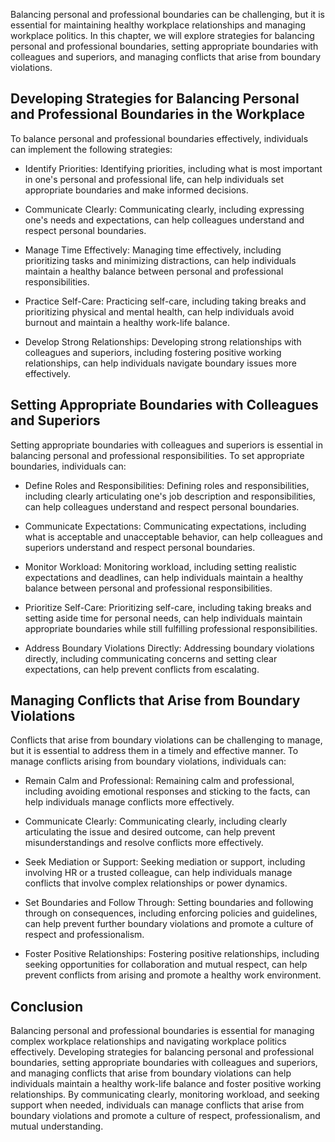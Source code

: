 
Balancing personal and professional boundaries can be challenging, but it is essential for maintaining healthy workplace relationships and managing workplace politics. In this chapter, we will explore strategies for balancing personal and professional boundaries, setting appropriate boundaries with colleagues and superiors, and managing conflicts that arise from boundary violations.

Developing Strategies for Balancing Personal and Professional Boundaries in the Workplace
-----------------------------------------------------------------------------------------

To balance personal and professional boundaries effectively, individuals can implement the following strategies:

* Identify Priorities: Identifying priorities, including what is most important in one's personal and professional life, can help individuals set appropriate boundaries and make informed decisions.

* Communicate Clearly: Communicating clearly, including expressing one's needs and expectations, can help colleagues understand and respect personal boundaries.

* Manage Time Effectively: Managing time effectively, including prioritizing tasks and minimizing distractions, can help individuals maintain a healthy balance between personal and professional responsibilities.

* Practice Self-Care: Practicing self-care, including taking breaks and prioritizing physical and mental health, can help individuals avoid burnout and maintain a healthy work-life balance.

* Develop Strong Relationships: Developing strong relationships with colleagues and superiors, including fostering positive working relationships, can help individuals navigate boundary issues more effectively.

Setting Appropriate Boundaries with Colleagues and Superiors
------------------------------------------------------------

Setting appropriate boundaries with colleagues and superiors is essential in balancing personal and professional responsibilities. To set appropriate boundaries, individuals can:

* Define Roles and Responsibilities: Defining roles and responsibilities, including clearly articulating one's job description and responsibilities, can help colleagues understand and respect personal boundaries.

* Communicate Expectations: Communicating expectations, including what is acceptable and unacceptable behavior, can help colleagues and superiors understand and respect personal boundaries.

* Monitor Workload: Monitoring workload, including setting realistic expectations and deadlines, can help individuals maintain a healthy balance between personal and professional responsibilities.

* Prioritize Self-Care: Prioritizing self-care, including taking breaks and setting aside time for personal needs, can help individuals maintain appropriate boundaries while still fulfilling professional responsibilities.

* Address Boundary Violations Directly: Addressing boundary violations directly, including communicating concerns and setting clear expectations, can help prevent conflicts from escalating.

Managing Conflicts that Arise from Boundary Violations
------------------------------------------------------

Conflicts that arise from boundary violations can be challenging to manage, but it is essential to address them in a timely and effective manner. To manage conflicts arising from boundary violations, individuals can:

* Remain Calm and Professional: Remaining calm and professional, including avoiding emotional responses and sticking to the facts, can help individuals manage conflicts more effectively.

* Communicate Clearly: Communicating clearly, including clearly articulating the issue and desired outcome, can help prevent misunderstandings and resolve conflicts more effectively.

* Seek Mediation or Support: Seeking mediation or support, including involving HR or a trusted colleague, can help individuals manage conflicts that involve complex relationships or power dynamics.

* Set Boundaries and Follow Through: Setting boundaries and following through on consequences, including enforcing policies and guidelines, can help prevent further boundary violations and promote a culture of respect and professionalism.

* Foster Positive Relationships: Fostering positive relationships, including seeking opportunities for collaboration and mutual respect, can help prevent conflicts from arising and promote a healthy work environment.

Conclusion
----------

Balancing personal and professional boundaries is essential for managing complex workplace relationships and navigating workplace politics effectively. Developing strategies for balancing personal and professional boundaries, setting appropriate boundaries with colleagues and superiors, and managing conflicts that arise from boundary violations can help individuals maintain a healthy work-life balance and foster positive working relationships. By communicating clearly, monitoring workload, and seeking support when needed, individuals can manage conflicts that arise from boundary violations and promote a culture of respect, professionalism, and mutual understanding.
